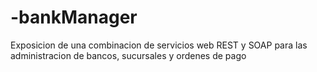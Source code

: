 # -bankManager
Exposicion de una combinacion de servicios web REST y SOAP para las administracion de bancos, sucursales y ordenes de pago
